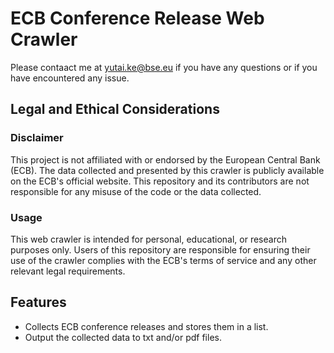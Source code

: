 # ECB Conference Release Web Crawler

Please contaact me at yutai.ke@bse.eu if you have any questions or if you have encountered any issue.

## Legal and Ethical Considerations

### Disclaimer
This project is not affiliated with or endorsed by the European Central Bank (ECB). The data collected and presented by this crawler is publicly available on the ECB's official website. This repository and its contributors are not responsible for any misuse of the code or the data collected.

### Usage
This web crawler is intended for personal, educational, or research purposes only. Users of this repository are responsible for ensuring their use of the crawler complies with the ECB's terms of service and any other relevant legal requirements.

## Features
- Collects ECB conference releases and stores them in a list.
- Output the collected data to txt and/or pdf files.


